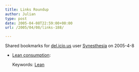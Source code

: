 ```yaml
---
title: Links Roundup
author: Julian
type: post
date: 2005-04-08T22:59:00+00:00
url: /2005/04/08/links-188/

---
```

Shared bookmarks for [del.icio.us][1] user  [Synesthesia][2] on 2005-4-8

  * [Lean consumption][3]:
   
    Keywords: [Lean][4]

 [1]: https://del.icio.us/
 [2]: https://del.icio.us/synesthesia
 [3]: https://www.clarkeching.com/2005/04/lean_consumptio.html "https://www.clarkeching.com/2005/04/lean_consumptio.html"
 [4]: https://del.icio.us/synesthesia/Lean